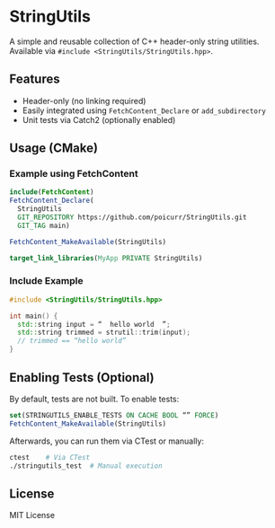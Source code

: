 # StringUtils

A simple and reusable collection of C++ header-only string utilities.  
Available via `#include <StringUtils/StringUtils.hpp>`.

## Features

- Header-only (no linking required)
- Easily integrated using `FetchContent_Declare` or `add_subdirectory`
- Unit tests via Catch2 (optionally enabled)

## Usage (CMake)

### Example using FetchContent

```cmake
include(FetchContent)
FetchContent_Declare(
  StringUtils
  GIT_REPOSITORY https://github.com/poicurr/StringUtils.git
  GIT_TAG main)

FetchContent_MakeAvailable(StringUtils)

target_link_libraries(MyApp PRIVATE StringUtils)
```

### Include Example

```cpp
#include <StringUtils/StringUtils.hpp>

int main() {
  std::string input = “  hello world  ”;
  std::string trimmed = strutil::trim(input);
  // trimmed == “hello world”
}
```

## Enabling Tests (Optional)

By default, tests are not built. To enable tests:

```cmake
set(STRINGUTILS_ENABLE_TESTS ON CACHE BOOL “” FORCE)
FetchContent_MakeAvailable(StringUtils)
```

Afterwards, you can run them via CTest or manually:

```sh
ctest    # Via CTest
./stringutils_test  # Manual execution
```

## License

MIT License


